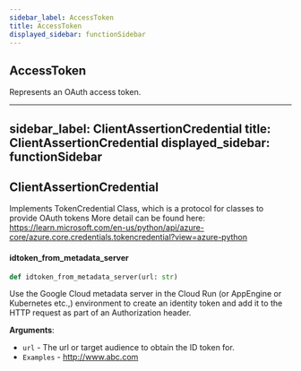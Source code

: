 ```yaml
---
sidebar_label: AccessToken
title: AccessToken
displayed_sidebar: functionSidebar
---
```


## AccessToken

Represents an OAuth access token.

---
sidebar_label: ClientAssertionCredential
title: ClientAssertionCredential
displayed_sidebar: functionSidebar
---

## ClientAssertionCredential

Implements TokenCredential Class, which is a protocol for classes to provide OAuth tokens
More detail can be found here: https://learn.microsoft.com/en-us/python/api/azure-core/azure.core.credentials.tokencredential?view=azure-python

#### idtoken\_from\_metadata\_server

```python
def idtoken_from_metadata_server(url: str)
```

Use the Google Cloud metadata server in the Cloud Run (or AppEngine or Kubernetes etc.,)
environment to create an identity token and add it to the HTTP request as part of an
Authorization header.

**Arguments**:

- `url` - The url or target audience to obtain the ID token for.
- `Examples` - http://www.abc.com

